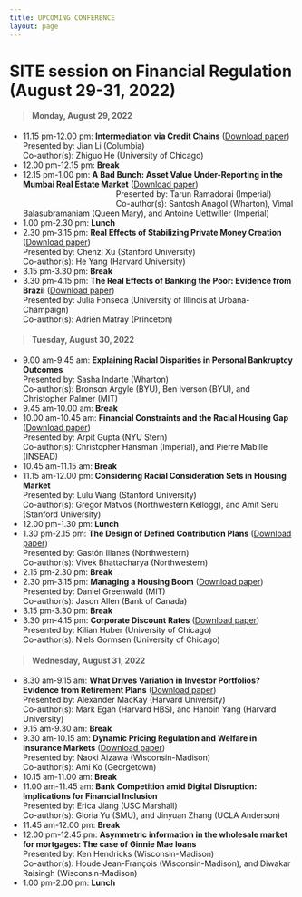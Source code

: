 ```yaml
---
title: UPCOMING CONFERENCE
layout: page
---
```


# SITE session on Financial Regulation (August 29-31, 2022)

> #### Monday, August 29, 2022

* 11.15 pm-12.00 pm:  **Intermediation via Credit Chains** ([Download paper](https://www.nber.org/system/files/working_papers/w29632/w29632.pdf))\
Presented by: Jian Li (Columbia)\
Co-author(s): Zhiguo He (University of Chicago)
* 12.00 pm-12.15 pm: **Break**
*	12.15 pm-1.00 pm: **A Bad Bunch: Asset Value Under-Reporting in the Mumbai Real Estate Market** ([Download paper](https://papers.ssrn.com/sol3/papers.cfm?abstract_id=4055401))\
&ensp; &ensp; &ensp; &ensp; &ensp; &ensp; &ensp; &ensp; &ensp; &ensp; &ensp; &ensp; &ensp; &ensp; &ensp; Presented by: Tarun Ramadorai (Imperial)\
&ensp; &ensp; &ensp; &ensp; &ensp; &ensp; &ensp; &ensp; &ensp; &ensp; &ensp; &ensp; &ensp; &ensp; &ensp; Co-author(s): Santosh Anagol (Wharton), Vimal Balasubramaniam (Queen Mary), and Antoine Uettwiller (Imperial)
* 1.00 pm-2.30 pm: **Lunch**
*	2.30 pm-3.15 pm: **Real Effects of Stabilizing Private Money Creation** ([Download paper](https://chenzi-xu.com/docs/nationalbanks_xu_yang.pdf))\
Presented by: Chenzi Xu (Stanford University)\
Co-author(s): He Yang (Harvard University)
*	3.15 pm-3.30 pm: **Break**
*	3.30 pm-4.15 pm: **The Real Effects of Banking the Poor: Evidence from Brazil** ([Download paper](https://www.nber.org/system/files/working_papers/w30057/w30057.pdf))\
Presented by: Julia Fonseca (University of Illinois at Urbana-Champaign)\
Co-author(s): Adrien Matray (Princeton)


> #### Tuesday, August 30, 2022

*	9.00 am-9.45 am: **Explaining Racial Disparities in Personal Bankruptcy Outcomes**\
Presented by: Sasha Indarte (Wharton)\
Co-author(s): Bronson Argyle (BYU), Ben Iverson (BYU), and Christopher Palmer (MIT)
*	9.45 am-10.00 am: **Break**
*	10.00 am-10.45 am: **Financial Constraints and the Racial Housing Gap** ([Download paper](https://papers.ssrn.com/sol3/Delivery.cfm/SSRN_ID4163828_code3174931.pdf?abstractid=3969433&mirid=1))\
Presented by: Arpit Gupta (NYU Stern)\
Co-author(s): Christopher Hansman (Imperial), and Pierre Mabille (INSEAD)
*	10.45 am-11.15 am: **Break**
*	11.15 am-12.00 pm: **Considering Racial Consideration Sets in Housing Market**\
Presented by: Lulu Wang (Stanford University)\
Co-author(s): Gregor Matvos (Northwestern Kellogg), and Amit Seru (Stanford University)
*	12.00 pm-1.30 pm: **Lunch**
*	1.30 pm-2.15 pm: **The Design of Defined Contribution Plans** ([Download paper](https://www.nber.org/system/files/working_papers/w29981/w29981.pdf))\
Presented by: Gastón Illanes (Northwestern)\
Co-author(s): Vivek Bhattacharya (Northwestern)
*	2.15 pm-2.30 pm: **Break**
*	2.30 pm-3.15 pm: **Managing a Housing Boom** ([Download paper](http://www.dlgreenwald.com/uploads/4/5/2/8/45280895/cdn_draft.pdf))\
Presented by: Daniel Greenwald (MIT)\
Co-author(s): Jason Allen (Bank of Canada)
*	3.15 pm-3.30 pm: **Break**
*	3.30 pm-4.15 pm: **Corporate Discount Rates** ([Download paper](https://kilianhuber.github.io/website/GormsenHuber2022.pdf))\
Presented by: Kilian Huber (University of Chicago)\
Co-author(s): Niels Gormsen (University of Chicago)


> #### Wednesday, August 31, 2022

*	8.30 am-9.15 am: **What Drives Variation in Investor Portfolios? Evidence from Retirement Plans** ([Download paper](https://alexandermackay.org/files/What%20Drives%20Variation%20in%20Investor%20Portfolios%20-%20Evidence%20from%20Retirement%20Plans.pdf))\
Presented by: Alexander MacKay (Harvard University)\
Co-author(s): Mark Egan (Harvard HBS), and Hanbin Yang (Harvard University)
*	9.15 am-9.30 am: **Break**
*	9.30 am-10.15 am: **Dynamic Pricing Regulation and Welfare in Insurance Markets** ([Download paper](http://www.ko-ami.com/uploads/1/0/5/9/105963965/aizawa_ko_nov2021.pdf))\
Presented by: Naoki Aizawa (Wisconsin-Madison)\
Co-author(s): Ami Ko (Georgetown)
*	10.15 am-11.00 am: **Break**
*	11.00 am-11.45 am: **Bank Competition amid Digital Disruption: Implications for Financial Inclusion**\
Presented by: Erica Jiang (USC Marshall)\
Co-author(s): Gloria Yu (SMU), and Jinyuan Zhang (UCLA Anderson)
*	11.45 am-12.00 pm: **Break**
*	12.00 pm-12.45 pm: **Asymmetric information in the wholesale market for mortgages: The case of Ginnie Mae loans**\
Presented by: Ken Hendricks (Wisconsin-Madison)\
Co-author(s): Houde Jean-François (Wisconsin-Madison), and Diwakar Raisingh (Wisconsin-Madison)
*	1.00 pm-2.00 pm: **Lunch**
